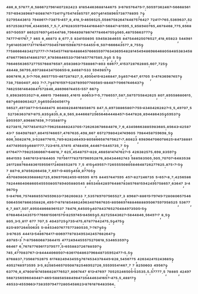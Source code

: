 ⁴⁸⁶·⁶·⁵⁷⁸⁷⁷:⁶·⁵⁸⁶⁶⁷²⁷⁹⁶¹⁴⁰⁷²⁸²⁴²³,⁸¹⁸⁵⁴⁴⁶³⁶⁸⁸¹⁴⁴⁶⁷⁵,³′⁶⁷⁸⁵⁷⁶⁴⁷⁵′⁷:⁵⁰⁵⁹⁷³⁶²⁴⁶⁷'⁵⁶⁶⁶⁸⁵⁶¹⁷⁵⁷′⁶⁹⁴³⁸⁹⁶⁸⁷′⁸⁰⁸⁸⁷⁴⁷′⁷³⁴¹⁷‽⁷⁵⁴⁷⁴⁵⁸⁵⁷⁵⁷·⁶⁰⁷‽⁶¹⁴⁵⁸⁹⁶⁵⁷³⁸⁷⁷⁸⁸⁹⁵,⁷‽⁵²⁷⁹⁵⁴⁴³⁶¹³,⁷⁹⁴⁸⁶¹⁷'⁷³⁸⁷⁵′⁴⁵⁷·⁸·⁴¹⁸·⁵′⁴⁶⁵⁶⁵²⁵:⁵⁵⁸⁶⁷⁵⁸²⁶⁴⁷⁴⁴⁸⁷⁵⁷⁶⁴²⁷,⁷²⁴¹⁷′⁷⁶⁵:⁵³⁶⁹⁶³⁷:⁵²⁸⁵⁷²⁵³⁸³⁷⁰⁶·⁴³⁴⁸⁵⁶⁵·⁷·⁵:⁷·⁴⁷⁶²⁸³⁵⁹⁷⁹⁴⁴⁴¹⁶⁸⁴⁰⁷'⁵⁶⁸⁴⁷'⁸¹⁵⁹⁵·⁵·⁸⁵⁸⁹⁴⁰⁷⁶⁵·⁴⁶⁷⁸⁴⁶⁸·⁷⁷⁵·⁶⁵⁶⁸⁸⁵⁷′⁵⁰⁵⁹⁷,⁸⁶⁵²⁵⁷⁶⁹⁷‽⁴⁵⁴⁴⁷⁸⁶·⁷⁹⁶⁴⁸⁹⁸⁷⁸⁶⁷⁴⁷⁷⁸⁴⁶⁴⁷⁵⁵‽⁵⁶⁵:⁴⁸⁷⁵⁵⁶⁶³⁷⁷⁷‽⁷⁴⁷⁷⁷′⁶¹⁷⁶⁷·⁷,⁸⁶⁵,⁶·⁴⁶⁸⁷³,⁸·⁶⁷⁷:⁵,⁸³⁴¹⁵⁰⁸⁹⁵,⁵⁹⁴⁵⁸³⁸⁴⁶⁵⁵,⁸⁴⁷⁵⁴⁴⁶²⁵⁰⁷⁶⁵²⁷·⁴¹⁸·⁶⁵⁸²³,⁵⁴⁴⁹⁸¹⁷‽⁶¹⁴⁰⁵³⁶¹⁷³⁷⁷⁴¹⁶⁴⁷⁷⁵⁰⁴⁵⁷⁸⁶¹⁵⁹⁸⁸⁷⁵⁷′⁵⁴⁴⁵⁵'⁶·⁵⁰⁷′⁶⁶⁶⁶⁴³⁵⁷⁷·⁸·⁷⁵⁵‽⁷⁷⁵⁸⁶⁶⁶⁴⁸³⁴²⁷²⁷⁷⁷'⁷′⁷⁴⁵⁴⁵⁷⁷⁴⁸¹⁸⁴⁸⁸⁶⁴⁵⁷⁶⁶⁶⁵⁵⁹⁷⁷⁶³⁴³⁶⁹⁵⁴⁸²⁸¹⁴⁵⁴⁹⁴⁸⁶⁹⁸⁶⁴⁶⁸⁰⁵⁸⁴⁸⁵³⁸³⁴⁵⁸⁴⁷⁸⁶⁷⁷⁹⁶⁵⁴¹⁴⁸⁶³⁷⁰⁷·⁸⁷⁸⁵⁶⁸⁴⁶⁵³³′⁷⁵⁶¹⁴⁵⁷⁷⁶⁷⁵⁸⁵:⁵‽⁵,⁵,⁵‽⁷⁶⁶⁴⁶⁵⁶³⁶⁵⁷²⁷⁷⁵⁵⁷⁶⁸⁸⁷⁶⁵⁸⁷:⁸⁵⁸³⁸⁶³′⁷⁵⁸⁸⁸⁶⁷'⁸⁰³,⁶⁸⁶⁷⁷·⁴¹⁵³⁷²⁸⁷⁶²⁸⁸⁵:⁶⁰⁷·⁷²⁵‽⁴⁸⁴⁴⁸·⁵⁶⁷⁹⁵:⁶⁹⁷³⁸⁸⁴³⁴⁷⁵⁰⁶⁵⁵′⁸·⁸⁴⁶⁸⁷′⁵³³,⁵⁹⁴⁹⁸⁵⁷‽⁸⁰⁶⁷⁴¹⁶·⁸·⁵′⁷′⁷⁰⁸·⁶⁶⁵⁷⁷⁵⁵'⁴⁶⁷²⁸⁷⁸²⁷·⁵·⁴⁹⁵⁰⁴¹⁵′⁸²⁴⁶⁸⁴⁷·⁵‽⁸⁵⁷′⁶⁴⁷·⁶¹⁷⁰⁵,⁵'⁴⁷⁴³⁶⁹⁸⁷⁴⁵⁷‽⁷³⁸·⁷⁵⁸⁰⁴⁰⁷·⁴⁰³,⁷'⁷:⁷‽⁸⁷⁶¹⁵⁹⁷′⁵²⁸⁷⁸⁹⁵⁰⁷⁷⁴⁰⁵⁸⁵'⁸⁸⁴⁸⁷′⁷⁰⁶⁶⁷⁴⁴⁶⁴³⁷‽⁷⁴⁶²⁵⁵⁶¹⁴⁶⁴⁰⁸⁴⁷⁵⁷²⁸⁴⁶·⁴⁸⁶⁹⁶⁶⁷⁴⁴⁵⁵'⁵⁵⁷,⁶⁶⁷‽⁵·⁸⁹⁸³⁸⁹⁵³⁵²⁷'⁸·⁴⁶⁶¹⁵,⁷⁹⁴⁶⁸⁸⁵·⁴¹⁶¹⁵,⁸⁰⁶⁵³′⁷′⁵:⁷⁷⁸⁶⁵⁵⁷:⁵⁸⁷:⁵⁸⁷⁵⁷⁵⁵⁸⁴²⁶²⁵,⁸⁰⁷:⁸⁹⁵⁵⁸⁶⁸⁰⁶¹⁵·⁶⁸⁷‽⁶⁰⁸⁰⁶³⁴²⁷·⁵‽⁶⁵⁵⁰⁴⁰⁴⁵⁶¹⁷‽⁵⁶⁵²⁷:⁴⁹⁷³⁸⁷⁷′⁵′⁵⁴⁴⁸⁴⁷⁵,⁸⁰⁴⁰⁸²⁸⁴⁶¹⁶⁸⁵⁸⁶⁷⁵,⁸⁴⁷:⁵:⁸⁹⁷³⁸⁸⁶⁵⁸⁰⁷′⁷⁵⁵′⁴³⁴⁰⁴²⁶²⁸²⁷′⁵·⁵·⁴⁹⁷⁰⁷·⁵,⁵²⁷³⁶³⁶³⁷⁸⁷′⁸⁷⁵:⁸³⁵‽⁸³⁵:⁶·⁸·⁵⁶⁵·⁸⁴⁴⁶⁶⁸⁷²⁵⁶⁵⁶⁴⁶⁴⁴⁴⁸⁴⁵⁷'⁵⁴⁴⁷⁸²⁶·⁸⁹⁴⁴⁸⁶⁴³⁵‽⁵⁹⁵³⁷‽⁸⁹⁵⁹⁵⁹⁷:⁸⁹⁶⁸⁶⁷⁴⁵⁶·⁷′⁷³⁵⁸⁸¹⁷‽⁶²⁷³⁸¹⁵·⁷⁴⁷⁷⁴⁵⁴¹⁵²⁷′⁷⁹⁶²⁵⁸⁴⁶⁸²⁴³⁷⁰⁵'⁷²⁶²⁶³⁶⁷⁸⁶⁸⁴⁸⁷⁶·⁷·⁶·⁴³⁴⁵⁶⁶⁶³⁸⁸⁵⁹⁸³⁶⁸⁵:⁸⁵⁶⁴³′⁴²⁵⁸⁷⁴³′⁷,⁵⁸⁴⁹⁸⁷⁸⁸⁷:⁸⁰⁴¹⁵⁷⁴⁶⁶⁵⁷:⁴⁷⁶⁷⁶³⁵:⁴⁹⁸·⁶⁶⁷,⁶⁵⁷²⁷⁹⁸⁰⁴²⁴⁷⁴⁹⁶⁰⁵,⁷⁹⁸⁴⁴⁵⁸⁷⁵⁹⁶⁹⁸·⁵‽⁶⁰⁶·⁵⁰⁸²⁸⁷⁶·³′⁵²⁸⁸⁷⁷⁶¹⁵:⁷⁸⁵′⁸²⁸²⁴⁶⁴⁹³′⁸⁰⁵⁸⁶⁶⁵⁸⁷⁶⁷⁵⁶²⁷'⁷:⁶⁰⁸²³,⁶⁹⁸⁹⁶⁴⁷⁰⁶⁰⁷⁸⁶²⁵'⁸⁴⁷³⁸⁸⁸¹⁴⁴⁷⁷⁴⁹⁵⁰⁵‽⁶⁸⁸¹⁷⁷⁷:⁷²³′⁶¹⁵:⁵⁷⁴¹⁵,⁴⁷⁴⁸⁴⁵⁶·⁴⁴⁴⁶⁷′⁵⁴⁴⁵⁷³⁵·⁷,⁵‽⁸¹⁷⁶⁴⁷⁷′⁷⁹⁸²⁵³⁶⁰⁶⁶⁷′⁶⁴⁶¹⁸·⁷,⁶²⁵·⁴⁵⁴⁸⁷⁵⁷'⁸²⁸·⁴⁶⁸⁵⁸¹⁴⁷⁴⁷⁶²⁷'⁵,⁴²⁶³⁸²⁵⁷⁵:⁶⁹⁸·⁸³⁵⁹⁷‽⁸⁶⁴¹⁵⁹³,⁵⁴⁶⁷⁶¹³′⁸¹⁸⁴⁴⁰⁵,⁷⁰⁷⁵⁶¹⁷⁷⁸³⁷⁹⁷⁹⁶⁹⁵²⁸⁷⁶·⁸⁰⁴³⁴⁴⁶²⁷⁴³,⁵⁸⁸⁵⁸³⁵⁰⁵:⁵⁰⁵·⁷⁰⁷⁰⁷'⁶⁴⁸³⁵³⁸²⁶¹⁷²⁸⁸⁷⁶⁸⁴⁸³⁶¹⁵⁹⁵⁵⁶¹⁷²⁴⁰⁸⁵⁵²⁸⁷⁵,⁷·⁵,⁴¹⁵‽⁴⁹⁵⁵⁷'⁷²⁶⁵⁵⁵⁵⁰⁸⁰⁵⁸⁴⁶⁴⁸⁷²⁶²⁷⁷⁶²⁵:⁸⁷⁵'⁷'⁵‽⁷,⁸⁸⁷′⁸·⁸⁷⁸⁵⁶²⁶⁶⁴⁵⁸·⁷·⁶⁹⁷'⁵′⁴⁰⁵‽⁴⁵⁸·⁸⁷⁷⁰⁵‽⁴⁵⁷⁰⁸⁹⁸⁰⁶³⁵⁶⁸⁸⁶²⁷²⁵·⁸⁹⁸⁹⁷⁰⁶²⁴⁵⁵'⁶⁹⁵⁹⁵,⁶⁷⁵,⁸⁴⁴⁵⁷⁴⁴⁷⁵⁹⁵,⁴⁵⁷'⁸²⁷²⁴⁶⁷³⁵,⁵'⁶⁵⁷'⁸·⁷:⁴²⁵⁶⁵⁸⁶⁷⁸²⁴⁴⁶⁰⁴⁰⁶⁸⁶⁰⁵⁴⁵⁵⁵⁰⁸⁰⁵⁷⁸⁹⁴⁰⁵⁸⁸⁰⁵⁴⁵,⁸⁶⁵³⁴⁸⁴²⁸⁹⁷⁶⁴⁸⁶⁷⁸³⁸⁵⁷⁶⁸¹⁵⁹⁴²⁴⁹⁵⁷⁵⁸⁶⁵⁷·⁶³⁶⁴⁷,³′⁴⁹⁶⁷⁵‽⁵'⁸⁴⁷⁶⁶·⁷⁵⁷⁴⁸⁶⁸⁵⁵⁷⁴⁵⁵⁹⁶³³′⁷³⁶²⁶⁰⁸³³,⁷·⁵³⁵⁷⁸⁹⁷⁰⁷⁵⁶⁵⁵²⁷·³,⁸⁹⁶⁸⁷'⁸⁸⁶¹⁵′⁷⁹⁷⁴⁵′⁷²⁸⁰⁸⁰⁶⁵⁷⁵⁴⁶⁵⁰⁶⁴⁵⁵⁶⁷⁸⁶⁶³⁵⁸⁸²⁶·⁴⁹⁵′⁷′⁸⁷⁸¹⁸⁵⁴⁸⁶²⁴⁹⁶³⁴⁰⁷⁶⁶⁷⁶³⁵'⁸⁰⁵⁶⁶⁹⁷⁴⁸⁸⁴⁶⁸⁸⁸⁹⁵⁰⁶⁷⁵⁹⁷⁹⁵⁸⁵²⁵,⁵³⁶⁷⁷,⁶·⁷·⁸⁸⁷:⁵⁰⁷:⁸⁹⁵⁰⁴⁸⁶⁶⁸⁹⁶¹⁵³⁷,⁷⁸⁴⁷⁶·⁶⁴⁵⁰⁵‽⁴⁰⁷⁸⁴³⁷⁶⁵²⁷⁰⁴⁸⁴⁹⁷³⁵⁰⁵'⁵‽⁶⁷⁶⁸⁴⁶⁴³⁴³⁵⁷⁵′⁷⁷⁶⁶⁶¹⁵⁰⁶¹⁵⁷⁵′⁸²⁵⁹⁷⁴⁵′⁸⁴⁵⁶⁵‽⁵:⁶²⁷²⁵⁸⁴³⁶²⁷'⁵⁸⁴⁴⁸⁴⁶·⁵⁶⁴⁹⁷′⁷,⁸·⁵‽⁸⁰⁵·³′⁵·⁸¹⁷,⁶⁷⁷,⁷⁰⁷·⁵,⁴⁰⁴³⁷²⁵‽⁷³⁵′⁴⁷⁵:⁶⁷⁸⁷⁷⁸⁴²⁴⁷⁵:⁵‽⁴⁷⁵‽⁸²⁵′⁸⁹⁷²⁶⁴⁵⁰⁶³⁵,⁵'⁸⁴⁵³⁴⁰⁷⁶⁷⁷⁵⁷⁷³⁸⁰⁵³⁵·⁷′⁷⁴⁷‽⁵‽³′⁸⁷⁶³⁵,⁴⁴⁴¹³′⁵⁴⁸⁶⁷⁶⁴¹⁷'⁸⁰⁶⁹⁷⁷⁸⁷⁸³⁴⁹⁵³⁴²⁴⁵⁷⁶⁸²⁶⁴⁷‽⁴⁰⁷⁸⁵'³,⁷'⁸⁷⁵⁶⁶⁰⁶⁸⁷³⁶⁴⁴¹⁵,⁴⁷⁷²⁴⁹⁴⁴⁵⁵⁵⁷⁵²⁷⁰⁶¹⁸·⁵³⁴⁶⁵³⁵⁹⁷‽⁶⁶⁴⁶⁷,⁶·⁷⁶⁷⁸⁷⁷⁶⁹⁶¹⁷³⁷⁹⁵⁷⁷:⁵'⁶⁵⁵⁸⁸³⁷²⁶⁷⁸⁸⁵⁹⁷‽⁷⁴⁵·⁴⁷⁷⁰⁸³⁷⁶⁷'³′⁸⁴⁴⁴⁴⁰⁶⁰⁵⁰⁷'⁶³⁶¹⁷⁰⁴⁸⁶³⁷⁹⁶⁸⁴⁸⁷³⁵⁹⁵²⁴⁷⁷'⁵:⁵‽⁸⁷⁶⁸⁸³⁷:⁷³⁵⁶⁸⁷⁵²⁶⁷⁵,⁶¹⁷⁴⁸²⁴⁹⁴³⁴⁵⁵‽⁷⁶⁷⁴⁵³⁴³⁷⁸⁴⁴⁵′⁸²⁸·⁵⁴⁵⁶⁷⁷⁵,⁴²⁶³⁴²⁴¹⁵²⁴³⁶⁸⁵‽⁴⁰⁵²⁷⁴⁸⁹⁷³⁵⁹⁵,³′⁵·⁸²⁵⁸⁵⁴⁶⁵⁷⁰⁵⁰⁸⁷⁸²⁵⁴⁶⁹⁵²⁷²⁶·⁵⁵⁵⁹⁵⁵⁴¹⁴⁶⁷·⁷,⁷,⁸²⁵⁰⁶⁰³,⁴⁹⁵⁶⁷‽⁶³⁷⁷⁶·⁸·⁴⁷⁸⁰⁸¹⁸⁷⁴⁵⁸⁶⁸²⁸⁷⁷⁶⁵²⁷·⁸⁰⁶⁷⁴⁴⁷,⁶¹³′⁴⁷⁶⁹⁷,⁷⁰⁵²⁵²⁴⁶⁵⁰⁵′⁵³⁵³⁵:⁵:⁵⁷⁷⁷⁷·⁵,⁷⁸⁸⁸⁵,⁴²⁴⁹⁷⁵⁶⁸⁷²⁵⁶⁵⁹⁶⁰⁴⁰⁴⁸⁷'⁴⁶⁵′⁵⁸⁸⁵⁸⁵⁸⁸⁴⁹⁸⁴⁷³⁵⁴⁴⁴⁶³⁴¹⁶⁵⁷'⁴⁷⁵:⁵·⁴⁸⁸¹⁷‽⁴⁶⁵³³′⁴⁵⁵⁹⁶⁶³′⁷³⁸³⁵⁹⁷⁹⁴⁷⁷²⁸⁰⁵⁴⁵⁸⁶²³′⁸⁷⁶¹⁸⁷⁶⁴⁸³⁵⁶⁴:
